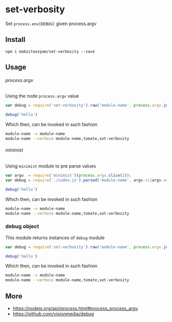 # set-verbosity

Set `process.env[DEBUG]` given process.argv

## Install

    npm i maboiteaspam/set-verbosity --save

## Usage

###### process.argv

Using the node `process.argv` value

```js
var debug = require('set-verbosity').raw('module-name', process.argv.join(' '));

debug('hello')
```

Which then, can be invoked in such fashion
```sh
module-name -v module-name
module-name --verbose module-name,tomate,set-verbosity
```

###### minimist

Using `minimist` module to pre parse values

```js
var argv  = require('minimist')(process.argv.slice(2));
var debug = require('./index.js').parsed('module-name', argv.v||argv.verbose);

debug('hello')
```

Which then, can be invoked in such fashion
```sh
module-name -v module-name
module-name --verbose module-name,tomate,set-verbosity
```

### debug object

This module returns instances of `debug` module

```js
var debug = require('set-verbosity').raw('module-name', process.argv.join(' '));

debug('hello')
```

Which then, can be invoked in such fashion
```sh
module-name -v module-name
module-name --verbose module-name,tomate,set-verbosity
```

## More

- https://nodejs.org/api/process.html#process_process_argv
- https://github.com/visionmedia/debug

